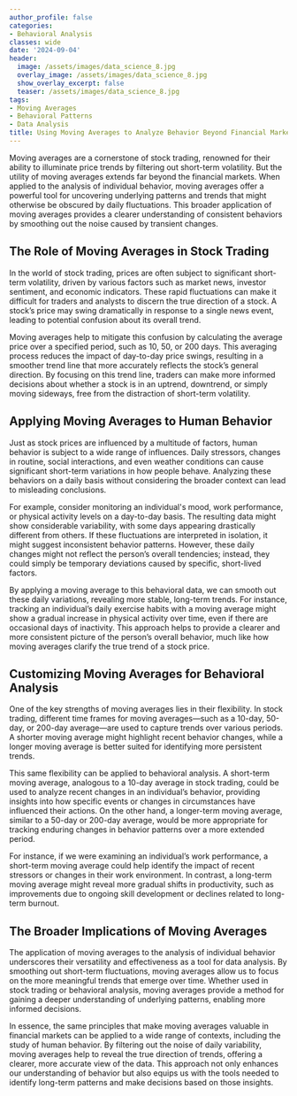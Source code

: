 ```yaml
---
author_profile: false
categories:
- Behavioral Analysis
classes: wide
date: '2024-09-04'
header:
  image: /assets/images/data_science_8.jpg
  overlay_image: /assets/images/data_science_8.jpg
  show_overlay_excerpt: false
  teaser: /assets/images/data_science_8.jpg
tags:
- Moving Averages
- Behavioral Patterns
- Data Analysis
title: Using Moving Averages to Analyze Behavior Beyond Financial Markets
---
```


Moving averages are a cornerstone of stock trading, renowned for their ability to illuminate price trends by filtering out short-term volatility. But the utility of moving averages extends far beyond the financial markets. When applied to the analysis of individual behavior, moving averages offer a powerful tool for uncovering underlying patterns and trends that might otherwise be obscured by daily fluctuations. This broader application of moving averages provides a clearer understanding of consistent behaviors by smoothing out the noise caused by transient changes.

## The Role of Moving Averages in Stock Trading

In the world of stock trading, prices are often subject to significant short-term volatility, driven by various factors such as market news, investor sentiment, and economic indicators. These rapid fluctuations can make it difficult for traders and analysts to discern the true direction of a stock. A stock’s price may swing dramatically in response to a single news event, leading to potential confusion about its overall trend.

Moving averages help to mitigate this confusion by calculating the average price over a specified period, such as 10, 50, or 200 days. This averaging process reduces the impact of day-to-day price swings, resulting in a smoother trend line that more accurately reflects the stock’s general direction. By focusing on this trend line, traders can make more informed decisions about whether a stock is in an uptrend, downtrend, or simply moving sideways, free from the distraction of short-term volatility.

## Applying Moving Averages to Human Behavior

Just as stock prices are influenced by a multitude of factors, human behavior is subject to a wide range of influences. Daily stressors, changes in routine, social interactions, and even weather conditions can cause significant short-term variations in how people behave. Analyzing these behaviors on a daily basis without considering the broader context can lead to misleading conclusions.

For example, consider monitoring an individual's mood, work performance, or physical activity levels on a day-to-day basis. The resulting data might show considerable variability, with some days appearing drastically different from others. If these fluctuations are interpreted in isolation, it might suggest inconsistent behavior patterns. However, these daily changes might not reflect the person’s overall tendencies; instead, they could simply be temporary deviations caused by specific, short-lived factors.

By applying a moving average to this behavioral data, we can smooth out these daily variations, revealing more stable, long-term trends. For instance, tracking an individual’s daily exercise habits with a moving average might show a gradual increase in physical activity over time, even if there are occasional days of inactivity. This approach helps to provide a clearer and more consistent picture of the person’s overall behavior, much like how moving averages clarify the true trend of a stock price.

## Customizing Moving Averages for Behavioral Analysis

One of the key strengths of moving averages lies in their flexibility. In stock trading, different time frames for moving averages—such as a 10-day, 50-day, or 200-day average—are used to capture trends over various periods. A shorter moving average might highlight recent behavior changes, while a longer moving average is better suited for identifying more persistent trends.

This same flexibility can be applied to behavioral analysis. A short-term moving average, analogous to a 10-day average in stock trading, could be used to analyze recent changes in an individual’s behavior, providing insights into how specific events or changes in circumstances have influenced their actions. On the other hand, a longer-term moving average, similar to a 50-day or 200-day average, would be more appropriate for tracking enduring changes in behavior patterns over a more extended period.

For instance, if we were examining an individual’s work performance, a short-term moving average could help identify the impact of recent stressors or changes in their work environment. In contrast, a long-term moving average might reveal more gradual shifts in productivity, such as improvements due to ongoing skill development or declines related to long-term burnout.

## The Broader Implications of Moving Averages

The application of moving averages to the analysis of individual behavior underscores their versatility and effectiveness as a tool for data analysis. By smoothing out short-term fluctuations, moving averages allow us to focus on the more meaningful trends that emerge over time. Whether used in stock trading or behavioral analysis, moving averages provide a method for gaining a deeper understanding of underlying patterns, enabling more informed decisions.

In essence, the same principles that make moving averages valuable in financial markets can be applied to a wide range of contexts, including the study of human behavior. By filtering out the noise of daily variability, moving averages help to reveal the true direction of trends, offering a clearer, more accurate view of the data. This approach not only enhances our understanding of behavior but also equips us with the tools needed to identify long-term patterns and make decisions based on those insights.
